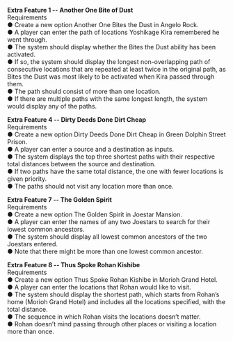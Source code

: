 **Extra Feature 1 -- Another One Bite of Dust**<br>
Requirements<br>
● Create a new option Another One Bites the Dust in Angelo Rock.<br>
● A player can enter the path of locations Yoshikage Kira remembered he went through.<br>
● The system should display whether the Bites the Dust ability has been activated.<br>
● If so, the system should display the longest non-overlapping path of consecutive locations that are repeated at least twice in the original path, as Bites the Dust was most likely to be activated when Kira passed through them.<br>
● The path should consist of more than one location.<br>
● If there are multiple paths with the same longest length, the system would display any of the paths. <br>

**Extra Feature 4 -- Dirty Deeds Done Dirt Cheap**<br>
Requirements<br>
● Create a new option Dirty Deeds Done Dirt Cheap in Green Dolphin Street Prison.<br>
● A player can enter a source and a destination as inputs.<br>
● The system displays the top three shortest paths with their respective total distances between the source and destination.<br>
● If two paths have the same total distance, the one with fewer locations is given priority.<br>
● The paths should not visit any location more than once.<br>

**Extra Feature 7 -- The Golden Spirit**<br>
Requirements<br>
● Create a new option The Golden Spirit in Joestar Mansion.<br>
● A player can enter the names of any two Joestars to search for their lowest common ancestors.<br>
● The system should display all lowest common ancestors of the two Joestars entered.<br>
● Note that there might be more than one lowest common ancestor.<br>

**Extra Feature 8 -- Thus Spoke Rohan Kishibe**<br>
Requirements<br>
● Create a new option Thus Spoke Rohan Kishibe in Morioh Grand Hotel.<br>
● A player can enter the locations that Rohan would like to visit.<br>
● The system should display the shortest path, which starts from Rohan’s home (Morioh Grand Hotel) and includes all the locations specified, with the total distance.<br>
● The sequence in which Rohan visits the locations doesn’t matter.<br>
● Rohan doesn’t mind passing through other places or visiting a location more than once.<br>
